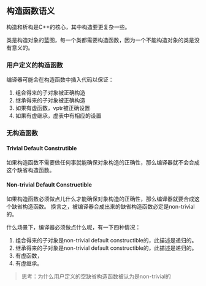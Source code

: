 构造函数语义
---
构造和析构是C++的核心，其中构造要更复杂一些。

类是构造对象的蓝图，每一个类都需要构造函数，因为一个不能构造对象的类是没有意义的。


### 用户定义的构造函数

编译器可能会在构造函数中插入代码以保证：

1. 组合得来的子对象被正确构造
2. 继承得来的子对象被正确构造
3. 如果有虚函数，vptr被正确设置
4. 如果有虚继承，虚表中有相应的设置

### 无构造函数

#### Trivial Default Construtible

如果构造函数不需要做任何事就能确保对象构造的正确性，那么编译器就不会合成这个缺省构造函数。

#### Non-trivial Default Constructible

如果构造函数必须做点儿什么才能确保对象构造的正确性，那么编译器就要合成这个缺省构造函数。
换言之，被编译器合成出来的缺省构造函数必定是non-trivial的。

什么场景下，编译器必须做点什么呢，有一下四种情况：

1. 组合得来的子对象是non-trivial default constructible的，此描述是递归的。
2. 继承得来的子对象是non-trivial default constructible的，此描述是递归的。
3. 有虚函数，
4. 有虚继承。

> 思考：为什么用户定义的空缺省构造函数被认为是non-trivial的
